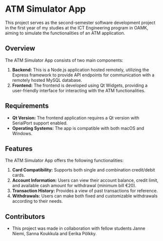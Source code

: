 # ATM Simulator App

This project serves as the second-semester software development project in the first year of my studies at the ICT Engineering program in OAMK, aiming to simulate the functionalities of an ATM application.

## Overview

The ATM Simulator App consists of two main components:

1. **Backend:** This is a Node.js application hosted remotely, utilizing the Express framework to provide API endpoints for communication with a remotely hosted MySQL database.
2. **Frontend:** The frontend is developed using Qt Widgets, providing a user-friendly interface for interacting with the ATM functionalities.

## Requirements

- **Qt Version:** The frontend application requires a Qt version with SerialPort support enabled.
- **Operating Systems:** The app is compatible with both macOS and Windows.

## Features

The ATM Simulator App offers the following functionalities:

1. **Card Compatibility:** Supports both single and combination credit/debit cards.
2. **Account Information:** Users can view their account balance, credit limit, and available cash amount for withdrawal (minimum bill €20).
3. **Transaction History:** Provides a view of past transactions for reference.
4. **Withdrawals:** Users can make both fixed and customizable withdrawals according to their needs.

## Contributors

- This project was made in collaboration with fellow students Janne Niemi, Sanna Koukkula and Eerika Pölkky.
